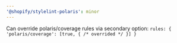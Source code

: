 ```yaml
---
'@shopify/stylelint-polaris': minor
---
```


Can override polaris/coverage rules via secondary option: `rules: { 'polaris/coverage': [true, { /* overrided */ }] }`
